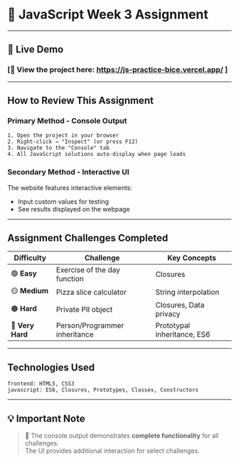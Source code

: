 # 🚀 JavaScript Week 3 Assignment

---

## 🌟 Live Demo
### **[📱 View the project here: https://js-practice-bice.vercel.app/ ]**

---

##  How to Review This Assignment

###  **Primary Method - Console Output**
```
1. Open the project in your browser
2. Right-click → "Inspect" (or press F12)
3. Navigate to the "Console" tab
4. All JavaScript solutions auto-display when page loads
```

### **Secondary Method - Interactive UI**
The website features interactive elements:
-  Input custom values for testing
-  See results displayed on the webpage  

---

## Assignment Challenges Completed

| Difficulty | Challenge | Key Concepts |
|-----------|-----------|-------------|
| 🟢 **Easy** | Exercise of the day function | Closures |
| 🟡 **Medium** | Pizza slice calculator | String interpolation |
| 🟠 **Hard** | Private PII object | Closures, Data privacy |
| 🔴 **Very Hard** | Person/Programmer inheritance | Prototypal inheritance, ES6 |

---

## Technologies Used

    frontend: HTML5, CSS3
    javascript: ES6, Closures, Prototypes, Classes, Constructors


---

## 💡 **Important Note**
> 📢 The console output demonstrates **complete functionality** for all challenges.  
> The UI provides additional interaction for select challenges.
